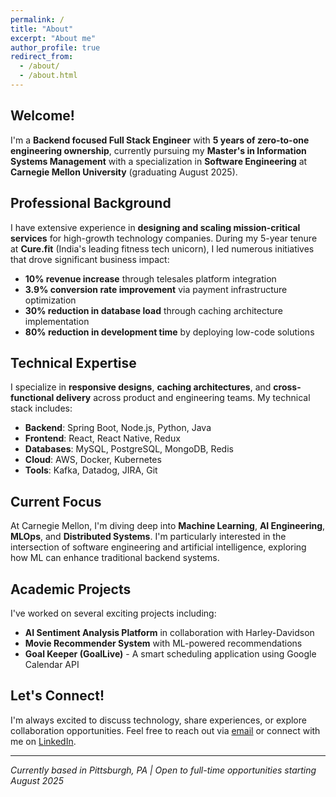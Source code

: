 ```yaml
---
permalink: /
title: "About"
excerpt: "About me"
author_profile: true
redirect_from: 
  - /about/
  - /about.html
---
```


## Welcome!

I'm a **Backend focused Full Stack Engineer** with **5 years of zero-to-one engineering ownership**, currently pursuing my **Master's in Information Systems Management** with a specialization in **Software Engineering** at **Carnegie Mellon University** (graduating August 2025).

## Professional Background

I have extensive experience in **designing and scaling mission-critical services** for high-growth technology companies. During my 5-year tenure at **Cure.fit** (India's leading fitness tech unicorn), I led numerous initiatives that drove significant business impact:

- **10% revenue increase** through telesales platform integration
- **3.9% conversion rate improvement** via payment infrastructure optimization  
- **30% reduction in database load** through caching architecture implementation
- **80% reduction in development time** by deploying low-code solutions

## Technical Expertise

I specialize in **responsive designs**, **caching architectures**, and **cross-functional delivery** across product and engineering teams. My technical stack includes:

- **Backend**: Spring Boot, Node.js, Python, Java
- **Frontend**: React, React Native, Redux
- **Databases**: MySQL, PostgreSQL, MongoDB, Redis
- **Cloud**: AWS, Docker, Kubernetes
- **Tools**: Kafka, Datadog, JIRA, Git

## Current Focus

At Carnegie Mellon, I'm diving deep into **Machine Learning**, **AI Engineering**, **MLOps**, and **Distributed Systems**. I'm particularly interested in the intersection of software engineering and artificial intelligence, exploring how ML can enhance traditional backend systems.

## Academic Projects

I've worked on several exciting projects including:
- **AI Sentiment Analysis Platform** in collaboration with Harley-Davidson
- **Movie Recommender System** with ML-powered recommendations
- **Goal Keeper (GoalLive)** - A smart scheduling application using Google Calendar API

## Let's Connect!

I'm always excited to discuss technology, share experiences, or explore collaboration opportunities. Feel free to reach out via [email](mailto:nisheetdas1@gmail.com) or connect with me on [LinkedIn](https://linkedin.com/in/nisheetdas1).

---

*Currently based in Pittsburgh, PA | Open to full-time opportunities starting August 2025*
